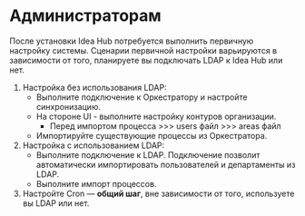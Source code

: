 # Администраторам

После установки Idea Hub потребуется выполнить первичную настройку системы. Сценарии первичной настройки варьируются в зависимости от того, планируете вы подключать LDAP к  Idea Hub или нет.

1. Настройка без использования LDAP:
   * Выполните подключение к Оркестратору и настройте синхронизацию.
   * На стороне UI	- выполните настройку контуров организации.
	 * Перед импортом процесса >>>	 users файл	>>> areas файл		
   * Импортируйте существующие процессы из Оркестратора.
1. Настройка с использованием LDAP:
   * Выполните подключение к LDAP. Подключение позволит автоматически импортировать пользователей и департаменты из LDAP.
   * Выполните импорт процессов.				
1. Настройте Cron — **общий шаг**, вне зависимости от того, используете вы LDAP или нет. 			
